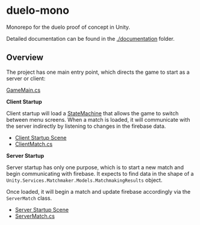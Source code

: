 # duelo-mono

Monorepo for the duelo proof of concept in Unity.

Detailed documentation can be found in the [./documentation](./documentation/Readme.md) folder.

## Overview

The project has one main entry point, which directs the game to start as a server or client:

[GameMain.cs](./duelo-unity/Assets/_duelo/02_scripts/entry/GameMain.cs)

**Client Startup**

Client startup will load a [StateMachine](./duelo-unity/Assets/ind3x/state/StateMachine.cs) that allows the game to switch between menu screens. When a match is loaded, it will communicate with the server indirectly by listening to changes in the firebase data.

- [Client Startup Scene](./duelo-unity/Assets/_duelo/01_scenes/ClientMain.unity)
- [ClientMatch.cs](./duelo-unity/Assets/_duelo/02_scripts/client/match/ClientMatch.cs)

**Server Startup**

Server startup has only one purpose, which is to start a new match and begin communicating with firebase. It expects to find data in the shape of a `Unity.Services.Matchmaker.Models.MatchmakingResults` object.

Once loaded, it will begin a match and update firebase accordingly via the `ServerMatch` class.

- [Server Startup Scene](./duelo-unity/Assets/_duelo/01_scenes/ServerMain.unity)
- [ServerMatch.cs](./duelo-unity/Assets/_duelo/02_scripts/server/match/ServerMatch.cs)
